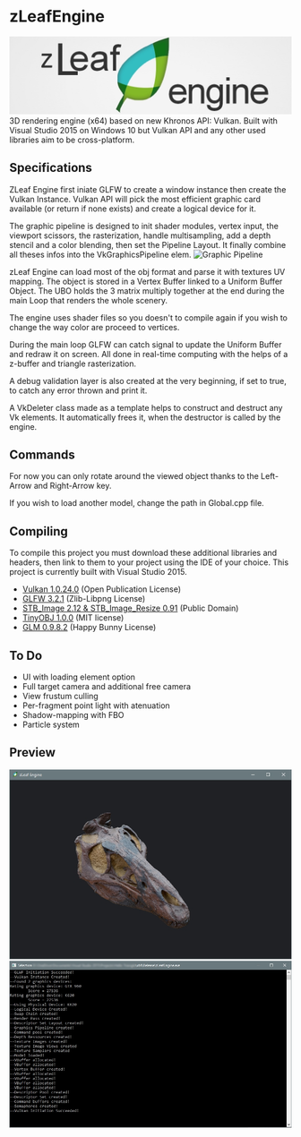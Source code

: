 # zLeafEngine
![Title](/doc/title-zleafengine.jpg)
3D rendering engine (x64) based on new Khronos API: Vulkan. 
Built with Visual Studio 2015 on Windows 10 but Vulkan API and any other used libraries aim to be cross-platform.

## Specifications
ZLeaf Engine first iniate GLFW to create a window instance then create the Vulkan Instance.
Vulkan API will pick the most efficient graphic card available (or return if none exists) and create a logical device
for it. 

The graphic pipeline is designed to init shader modules, vertex input, the viewport scissors, the rasterization,
handle multisampling, add a depth stencil and a color blending, then set the Pipeline Layout.
It finally combine all theses infos into the VkGraphicsPipeline elem.
![Graphic Pipeline](https://vulkan.lunarg.com/doc/view/1.0.26.0/linux/tutorial/images/GraphicsPipeline.png)

zLeaf Engine can load most of the obj format and parse it with textures UV mapping. 
The object is stored in a Vertex Buffer linked to a Uniform Buffer Object. The UBO holds the 3 matrix multiply
together at the end during the main Loop that renders the whole scenery.

The engine uses shader files so you doesn't to compile again if you wish to change the way color are proceed to vertices.

During the main loop GLFW can catch signal to update the Uniform Buffer and redraw it on screen. 
All done in real-time computing with the helps of a z-buffer and triangle rasterization. 

A debug validation layer is also created at the very beginning, if set to true, to catch any error thrown and print it.

A VkDeleter class made as a template helps to construct and destruct any Vk elements. It automatically frees it,
when the destructor is called by the engine.

## Commands
For now you can only rotate around the viewed object thanks to the Left-Arrow and Right-Arrow key.

If you wish to load another model, change the path in Global.cpp file.

## Compiling
To compile this project you must download these additional libraries and headers, 
then link to them to your project using the IDE of your choice. 
This project is currently built with Visual Studio 2015.

* [Vulkan 1.0.24.0](https://vulkan.lunarg.com/sdk/home) (Open Publication License)
* [GLFW 3.2.1](http://www.glfw.org/download.html) (Zlib-Libpng License)
* [STB_Image 2.12 & STB_Image_Resize 0.91](https://github.com/nothings/stb) (Public Domain)
* [TinyOBJ 1.0.0](https://syoyo.github.io/tinyobjloader/) (MIT license)
* [GLM 0.9.8.2](http://glm.g-truc.net/0.9.8/index.html) (Happy Bunny License)

## To Do

* UI with loading element option
* Full target camera and additional free camera
* View frustum culling
* Per-fragment point light with atenuation
* Shadow-mapping with FBO
* Particle system

## Preview
![Render](/doc/render-zleafengine.jpg)
![Cmd-Output](/doc/cmd-zleafengine.jpg)
